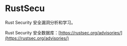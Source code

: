# RustSecu

Rust Security 安全漏洞分析和学习。

Rust Security 安全数据库：[https://rustsec.org/advisories/](https://rustsec.org/advisories/)
